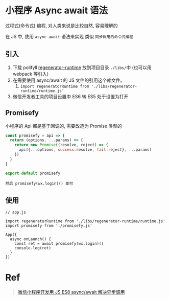 # 小程序 Async await 语法



过程式(命令式) 编程, 对人类来说是比较自然, 容易理解的

在 JS 中, 使用 `async await` 语法来实现 类似 `同步调用的命令式编程`



## 引入



1. 下载 polifyll  [regenerator-runtime](https://github.com/facebook/regenerator/blob/master/packages/regenerator-runtime/runtime.js) 放到项目目录 `./libs/`中 (也可以用 webpack 等引入)
2. 在需要使用 async/await 的 JS 文件的引用这个库文件。
   1. `import regeneratorRuntime from './libs/regenerator-runtime/runtime.js'`
3. 微信开发者工具的项目设置中 ES6 转 ES5 处于设置为打开



## Promisefy

小程序的 Api 都是基于回调的, 需要改造为 Promise 类型的

```javascript
const promisefy = api => {
  return (options, ...params) => {
    return new Promise((resolve, reject) => {
      api({...options, success:resolve, fail:reject}, ...params)
    })
  }
}

export default promisefy
```



`然后 promisefy(wx.login)() 即可`



## 使用



```
// app.js

import regeneratorRuntime from './libs/regenerator-runtime/runtime.js'
import promisefy from './promisefy.js'

App({
  async onLaunch() {
    const ret = await promisefy(wx.login)()
    console.log(ret)
  }
})
```



# Ref



> [微信小程序开发用 JS ES8 async/await 解决异步调用](https://pluwen.com/archives/397)
